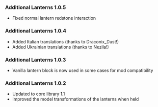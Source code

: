 ### Additional Lanterns 1.0.5
- Fixed normal lantern redstone interaction

### Additional Lanterns 1.0.4
- Added Italian translations (thanks to Draconix_Dust!)
- Added Ukrainian translations (thanks to Nezila!)

### Additional Lanterns 1.0.3
- Vanilla lantern block is now used in some cases for mod compatibility

### Additional Lanterns 1.0.2
- Updated to core library 1.1
- Improved the model transformations of the lanterns when held

